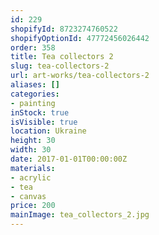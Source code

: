 ```yaml
---
id: 229
shopifyId: 8723274760522
shopifyOptionId: 47772456026442
order: 358
title: Tea collectors 2
slug: tea-collectors-2
url: art-works/tea-collectors-2
aliases: []
categories:
- painting
inStock: true
isVisible: true
location: Ukraine
height: 30
width: 30
date: 2017-01-01T00:00:00Z
materials:
- acrylic
- tea
- canvas
price: 200
mainImage: tea_collectors_2.jpg
---
```

